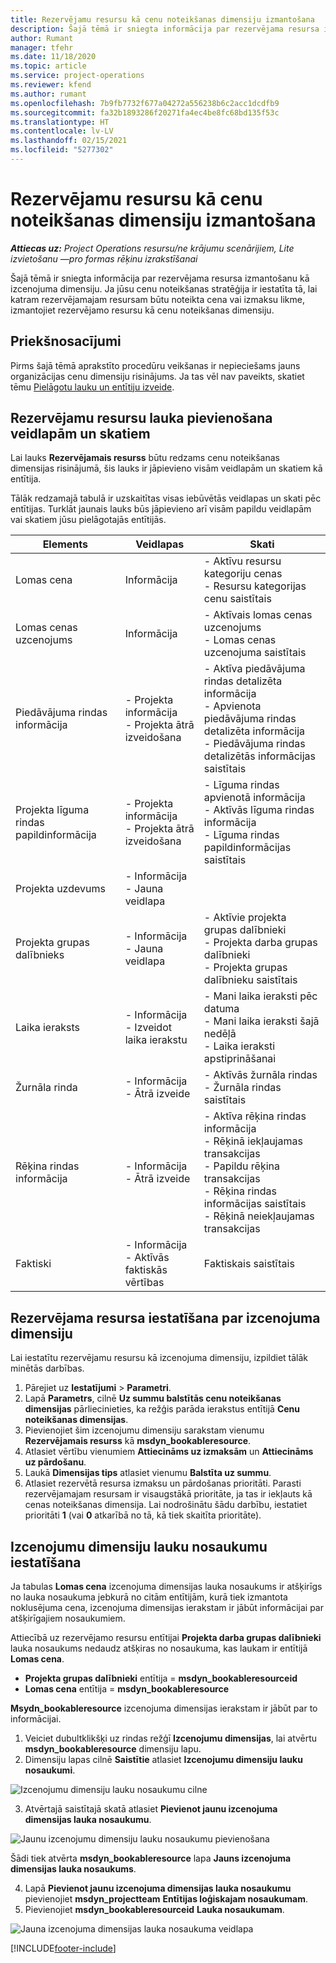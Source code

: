 ```yaml
---
title: Rezervējamu resursu kā cenu noteikšanas dimensiju izmantošana
description: Šajā tēmā ir sniegta informācija par rezervējama resursa izmantošanu kā izcenojuma dimensiju.
author: Rumant
manager: tfehr
ms.date: 11/18/2020
ms.topic: article
ms.service: project-operations
ms.reviewer: kfend
ms.author: rumant
ms.openlocfilehash: 7b9fb7732f677a04272a556238b6c2acc1dcdfb9
ms.sourcegitcommit: fa32b1893286f20271fa4ec4be8fc68bd135f53c
ms.translationtype: HT
ms.contentlocale: lv-LV
ms.lasthandoff: 02/15/2021
ms.locfileid: "5277302"
---
```

# <a name="use-a-bookable-resource-as-a-pricing-dimension"></a>Rezervējamu resursu kā cenu noteikšanas dimensiju izmantošana

 _**Attiecas uz:** Project Operations resursu/ne krājumu scenārijiem, Lite izvietošanu —pro formas rēķinu izrakstīšanai_ 

Šajā tēmā ir sniegta informācija par rezervējama resursa izmantošanu kā izcenojuma dimensiju. Ja jūsu cenu noteikšanas stratēģija ir iestatīta tā, lai katram rezervējamajam resursam būtu noteikta cena vai izmaksu likme, izmantojiet rezervējamo resursu kā cenu noteikšanas dimensiju.

## <a name="prerequisites"></a>Priekšnosacījumi
Pirms šajā tēmā aprakstīto procedūru veikšanas ir nepieciešams jauns organizācijas cenu dimensiju risinājums. Ja tas vēl nav paveikts, skatiet tēmu [Pielāgotu lauku un entītiju izveide](../pricing-costing/create-custom-fields-entities-pricing-dimensions.md).

## <a name="add-the-bookable-resource-field-to-forms-and-views"></a>Rezervējamu resursu lauka pievienošana veidlapām un skatiem
Lai lauks **Rezervējamais resurss** būtu redzams cenu noteikšanas dimensijas risinājumā, šis lauks ir jāpievieno visām veidlapām un skatiem kā entītija.

Tālāk redzamajā tabulā ir uzskaitītas visas iebūvētās veidlapas un skati pēc entītijas. Turklāt jaunais lauks būs jāpievieno arī visām papildu veidlapām vai skatiem jūsu pielāgotajās entītijās.

|   Elements        | Veidlapas   |Skati        |
| ------------------------------|---------------------------------|----------------------------------|
|  Lomas cena| Informācija | - Aktīvu resursu kategoriju cenas<br> - Resursu kategorijas cenu saistītais |
|  Lomas cenas uzcenojums| Informācija| - Aktīvais lomas cenas uzcenojums<br>- Lomas cenas uzcenojuma saistītais |
|  Piedāvājuma rindas informācija| - Projekta informācija<br>- Projekta ātrā izveidošana| - Aktīva piedāvājuma rindas detalizēta informācija<br>- Apvienota piedāvājuma rindas detalizēta informācija<br>- Piedāvājuma rindas detalizētās informācijas saistītais |
|  Projekta līguma rindas papildinformācija| - Projekta informācija<br>- Projekta ātrā izveidošana| - Līguma rindas apvienotā informācija<br>- Aktīvās līguma rindas informācija<br>- Līguma rindas papildinformācijas saistītais |
|  Projekta uzdevums| - Informācija<br>- Jauna veidlapa| &nbsp; |
|  Projekta grupas dalībnieks| - Informācija<br>- Jauna veidlapa| - Aktīvie projekta grupas dalībnieki<br>- Projekta darba grupas dalībnieki<br>- Projekta grupas dalībnieku saistītais |
|  Laika ieraksts| - Informācija<br>- Izveidot laika ierakstu| - Mani laika ieraksti pēc datuma<br>- Mani laika ieraksti šajā nedēļā<br>- Laika ieraksti apstiprināšanai|
|  Žurnāla rinda| - Informācija<br>- Ātrā izveide| - Aktīvās žurnāla rindas<br>- Žurnāla rindas saistītais |
|  Rēķina rindas informācija| - Informācija<br>- Ātrā izveide| - Aktīva rēķina rindas informācija<br>- Rēķinā iekļaujamas transakcijas<br>- Papildu rēķina transakcijas<br>- Rēķina rindas informācijas saistītais <br>- Rēķinā neiekļaujamas transakcijas|
|  Faktiski| - Informācija<br>- Aktīvās faktiskās vērtības| Faktiskais saistītais |

## <a name="set-up-a-bookable-resource-as-a-pricing-dimension"></a>Rezervējama resursa iestatīšana par izcenojuma dimensiju
Lai iestatītu rezervējamu resursu kā izcenojuma dimensiju, izpildiet tālāk minētās darbības.

1. Pārejiet uz **Iestatījumi** > **Parametri**. 
2. Lapā **Parametrs**, cilnē **Uz summu balstītās cenu noteikšanas dimensijas** pārliecinieties, ka režģis parāda ierakstus entītijā **Cenu noteikšanas dimensijas**. 
2. Pievienojiet šim izcenojumu dimensiju sarakstam vienumu **Rezervējamais resurss** kā **msdyn_bookableresource**. 
3. Atlasiet vērtību vienumiem **Attiecināms uz izmaksām** un **Attiecināms uz pārdošanu**.
4. Laukā **Dimensijas tips** atlasiet vienumu **Balstīta uz summu**. 
5. Atlasiet rezervētā resursa izmaksu un pārdošanas prioritāti. Parasti rezervējamajam resursam ir visaugstākā prioritāte, ja tas ir iekļauts kā cenas noteikšanas dimensija. Lai nodrošinātu šādu darbību, iestatiet prioritāti **1** (vai **0** atkarībā no tā, kā tiek skaitīta prioritāte).

## <a name="set-up-pricing-dimension-field-names"></a>Izcenojumu dimensiju lauku nosaukumu iestatīšana

Ja tabulas **Lomas cena** izcenojuma dimensijas lauka nosaukums ir atšķirīgs no lauka nosaukuma jebkurā no citām entītijām, kurā tiek izmantota noklusējuma cena, izcenojuma dimensijas ierakstam ir jābūt informācijai par atšķirīgajiem nosaukumiem.  

Attiecībā uz rezervējamo resursu entītijai **Projekta darba grupas dalībnieki** lauka nosaukums nedaudz atšķiras no nosaukuma, kas laukam ir entītijā **Lomas cena**. 

 - **Projekta grupas dalībnieki** entītija = **msdyn_bookableresourceid**
 - **Lomas cena** entītija = **msdyn_bookableresource**

**Msydn_bookableresource** izcenojuma dimensijas ierakstam ir jābūt par to informācijai.

1. Veiciet dubultklikšķi uz rindas režģī **Izcenojumu dimensijas**, lai atvērtu **msdyn_bookableresource** dimensiju lapu.
2. Dimensiju lapas cilnē **Saistītie** atlasiet **Izcenojumu dimensiju lauku nosaukumi**.

  ![Izcenojumu dimensiju lauku nosaukumu cilne](media/PD-fieldname.png)

3. Atvērtajā saistītajā skatā atlasiet **Pievienot jaunu izcenojuma dimensijas lauka nosaukumu**.

  ![Jaunu izcenojumu dimensiju lauku nosaukumu pievienošana](media/Add-NewPD-fieldname.png)

  Šādi tiek atvērta **msdyn_bookableresource** lapa **Jauns izcenojuma dimensijas lauka nosaukums**. 

4. Lapā **Pievienot jaunu izcenojuma dimensijas lauka nosaukumu** pievienojiet **msdyn_projectteam** **Entītijas loģiskajam nosaukumam**.
5. Pievienojiet **msdyn_bookableresourceid** **Lauka nosaukumam**.

 ![Jauna izcenojuma dimensijas lauka nosaukuma veidlapa](media/PD-fieldname-Added.png)


[!INCLUDE[footer-include](../includes/footer-banner.md)]